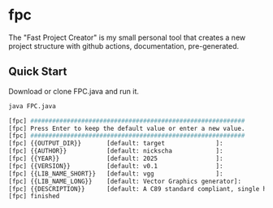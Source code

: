 # fpc
The "Fast Project Creator" is my small personal tool that creates a new project structure with github actions, documentation, pre-generated.

## Quick Start

Download or clone FPC.java and run it.

```sh
java FPC.java

[fpc] ###########################################################
[fpc] Press Enter to keep the default value or enter a new value.
[fpc] ###########################################################
[fpc] {{OUTPUT_DIR}}       [default: target              ]:
[fpc] {{AUTHOR}}           [default: nickscha            ]: 
[fpc] {{YEAR}}             [default: 2025                ]: 
[fpc] {{VERSION}}          [default: v0.1                ]: 
[fpc] {{LIB_NAME_SHORT}}   [default: vgg                 ]: 
[fpc] {{LIB_NAME_LONG}}    [default: Vector Graphics generator]: 
[fpc] {{DESCRIPTION}}      [default: A C89 standard compliant, single header, nostdlib (no C Standard Library) Vector Graphics generator (VGG).]: 
[fpc] finished
```
